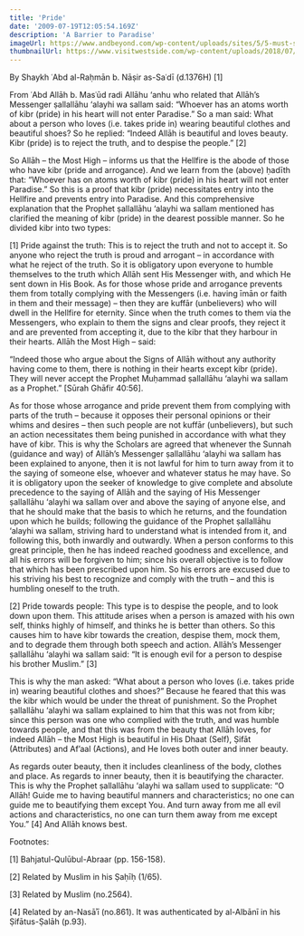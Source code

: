 ```yaml
---
title: 'Pride'
date: '2009-07-19T12:05:54.169Z'
description: 'A Barrier to Paradise'
imageUrl: https://www.andbeyond.com/wp-content/uploads/sites/5/5-must-see-waterfalls.jpg
thumbnailUrl: https://www.visitwestside.com/wp-content/uploads/2018/07/waterfall-west-kelowna.jpg
---
```


By Shaykh ʿAbd al-Raḥmān b. Nāṣir as-Saʿdī (d.1376H) [1]

From ʿAbd Allāh b. Masʿūd radi Allāhu ‘anhu who related that Allāh’s Messenger ṣallallāhu ‘alayhi wa sallam said: “Whoever has an atoms worth of kibr (pride) in his heart will not enter Paradise.” So a man said: What about a person who loves (i.e. takes pride in) wearing beautiful clothes and beautiful shoes? So he replied: “Indeed Allāh is beautiful and loves beauty. Kibr (pride) is to reject the truth, and to despise the people.” [2]

So Allāh – the Most High – informs us that the Hellfire is the abode of those who have kibr (pride and arrogance). And we learn from the (above) ḥadīth that: “Whoever has on atoms worth of kibr (pride) in his heart will not enter Paradise.” So this is a proof that kibr (pride) necessitates entry into the Hellfire and prevents entry into Paradise. And this comprehensive explanation that the Prophet ṣallallāhu ‘alayhi wa sallam mentioned has clarified the meaning of kibr (pride) in the dearest possible manner. So he divided kibr into two types:

[1] Pride against the truth: This is to reject the truth and not to accept it. So anyone who reject the truth is proud and arrogant – in accordance with what he reject of the truth. So it is obligatory upon everyone to humble themselves to the truth which Allāh sent His Messenger with, and which He sent down in His Book. As for those whose pride and arrogance prevents them from totally complying with the Messengers (i.e. having īmān or faith in them and their message) – then they are kuffār (unbelievers) who will dwell in the Hellfire for eternity. Since when the truth comes to them via the Messengers, who explain to them the signs and clear proofs, they reject it and are prevented from accepting it, due to the kibr that they harbour in their hearts. Allāh the Most High – said:

“Indeed those who argue about the Signs of Allāh without any authority having come to them, there is nothing in their hearts except kibr (pride). They will never accept the Prophet Muḥammad ṣallallāhu ‘alayhi wa sallam as a Prophet.” [Sūrah Ghāfir 40:56].

As for those whose arrogance and pride prevent them from complying with parts of the truth – because it opposes their personal opinions or their whims and desires – then such people are not kuffār (unbelievers), but such an action necessitates them being punished in accordance with what they have of kibr. This is why the Scholars are agreed that whenever the Sunnah (guidance and way) of Allāh’s Messenger ṣallallāhu ‘alayhi wa sallam has been explained to anyone, then it is not lawful for him to turn away from it to the saying of someone else, whoever and whatever status he may have. So it is obligatory upon the seeker of knowledge to give complete and absolute precedence to the saying of Allāh and the saying of His Messenger ṣallallāhu ‘alayhi wa sallam over and above the saying of anyone else, and that he should make that the basis to which he returns, and the foundation upon which he builds; following the guidance of the Prophet ṣallallāhu ‘alayhi wa sallam, striving hard to understand what is intended from it, and following this, both inwardly and outwardly. When a person conforms to this great principle, then he has indeed reached goodness and excellence, and all his errors will be forgiven to him; since his overall objective is to follow that which has been prescribed upon him. So his errors are excused due to his striving his best to recognize and comply with the truth – and this is humbling oneself to the truth.

[2] Pride towards people: This type is to despise the people, and to look down upon them. This attitude arises when a person is amazed with his own self, thinks highly of himself, and thinks he is better than others. So this causes him to have kibr towards the creation, despise them, mock them, and to degrade them through both speech and action. Allāh’s Messenger ṣallallāhu ‘alayhi wa sallam said: “It is enough evil for a person to despise his brother Muslim.” [3]

This is why the man asked: “What about a person who loves (i.e. takes pride in) wearing beautiful clothes and shoes?” Because he feared that this was the kibr which would be under the threat of punishment. So the Prophet ṣallallāhu ‘alayhi wa sallam explained to him that this was not from kibr; since this person was one who complied with the truth, and was humble towards people, and that this was from the beauty that Allāh loves, for indeed Allāh – the Most High is beautiful in His Dhaat (Self), Ṣifāt (Attributes) and Af’aal (Actions), and He loves both outer and inner beauty.

As regards outer beauty, then it includes cleanliness of the body, clothes and place. As regards to inner beauty, then it is beautifying the character. This is why the Prophet ṣallallāhu ‘alayhi wa sallam used to supplicate: “O Allāh! Guide me to having beautiful manners and characteristics; no one can guide me to beautifying them except You. And turn away from me all evil actions and characteristics, no one can turn them away from me except You.” [4] And Allāh knows best.

Footnotes:

[1] Bahjatul-Qulūbul-Abraar (pp. 156-158).

[2] Related by Muslim in his Ṣaḥīḥ (1/65).

[3] Related by Muslim (no.2564).

[4] Related by an-Nasāʾī (no.861). It was authenticated by al-Albānī in his Ṣifātus-Ṣalāh (p.93).
